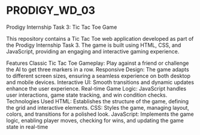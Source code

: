 # PRODIGY_WD_03

Prodigy Internship Task 3: Tic Tac Toe Game

This repository contains a Tic Tac Toe web application developed as part of the Prodigy Internship Task 3. The game is built using HTML, CSS, and JavaScript, providing an engaging and interactive gaming experience.

Features
Classic Tic Tac Toe Gameplay: Play against a friend or challenge the AI to get three markers in a row.
Responsive Design: The game adapts to different screen sizes, ensuring a seamless experience on both desktop and mobile devices.
Interactive UI: Smooth transitions and dynamic updates enhance the user experience.
Real-time Game Logic: JavaScript handles user interactions, game state tracking, and win condition checks.
Technologies Used
HTML: Establishes the structure of the game, defining the grid and interactive elements.
CSS: Styles the game, managing layout, colors, and transitions for a polished look.
JavaScript: Implements the game logic, enabling player moves, checking for wins, and updating the game state in real-time
